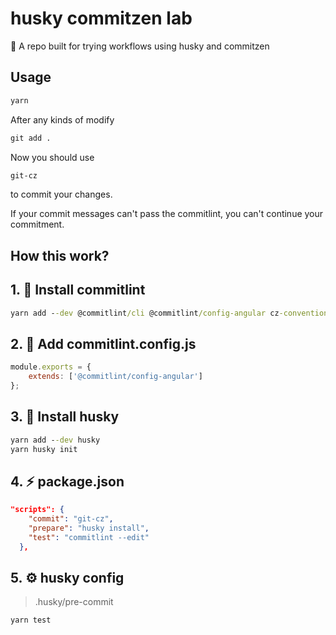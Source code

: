 # husky commitzen lab

🧪 A repo built for trying workflows using husky and commitzen

## Usage
```cmd
yarn
```

After any kinds of modify
```cmd
git add .
```
Now you should use
```cmd
git-cz
``` 
to commit your changes.

If your commit messages can't pass the commitlint, you can't continue your commitment.


## How this work?

## 1. 🦾 Install commitlint

```cmd
yarn add --dev @commitlint/cli @commitlint/config-angular cz-conventional-changelog
```

## 2. 📃 Add commitlint.config.js
```js
module.exports = {
    extends: ['@commitlint/config-angular']
};
```

## 3. 🐶 Install husky

```cmd
yarn add --dev husky
yarn husky init
```

## 4. ⚡️ package.json

```json
"scripts": {
    "commit": "git-cz",
    "prepare": "husky install",
    "test": "commitlint --edit"
  },
```

## 5. ⚙️ husky config
> .husky/pre-commit
```bash
yarn test
```
